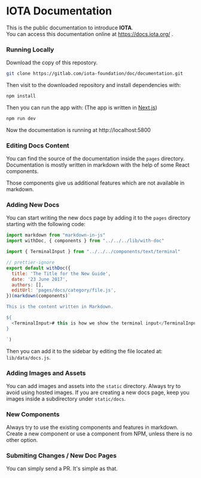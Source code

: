# IOTA Documentation

This is the public documentation to introduce **IOTA**.<br/>
You can access this documentation online at https://docs.iota.org/ .

### Running Locally

Download the copy of this repostory.

```sh
git clone https://gitlab.com/iota-foundation/doc/documentation.git
```

Then visit to the downloaded repository and install dependencies with:

```sh
npm install
```

Then you can run the app with:
(The app is written in [Next.js](https://github.com/zeit/next.js))

```sh
npm run dev
```

Now the documentation is running at http://localhost:5800

### Editing Docs Content

You can find the source of the documentation inside the `pages` directory. Documentation is mostly written in markdown with the help of some React components.

Those components give us additional features which are not available in markdown.

### Adding New Docs

You can start writing the new docs page by adding it to the `pages` directory starting with the following code:

```js
import markdown from "markdown-in-js"
import withDoc, { components } from "../../../lib/with-doc"

import { TerminalInput } from "../../../components/text/terminal"

// prettier-ignore
export default withDoc({
  title: 'The Title for the New Guide',
  date: '23 June 2017',
  authors: [],
  editUrl: 'pages/docs/category/file.js',
})(markdown(components)`

This is the content written in Markdown.

${
  <TerminalInput># this is how we show the terminal input</TerminalInput>  
}

`)
```

Then you can add it to the sidebar by editing the file located at: `lib/data/docs.js`.

### Adding Images and Assets

You can add images and assets into the `static` directory. Always try to avoid using hosted images.
If you are creating a new docs page, keep you images inside a subdirectory under `static/docs`.

### New Components

Always try to use the existing components and features in markdown. Create a new component or use a component from NPM, unless there is no other option.

### Submiting Changes / New Doc Pages

You can simply send a PR. It's simple as that.
